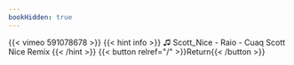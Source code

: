 ```yaml
---
bookHidden: true
---
```


{{< vimeo 591078678 >}}
{{< hint info >}}
♫ Scott_Nice - Raio - Cuaq Scott Nice Remix
{{< /hint >}}
{{< button relref="/" >}}Return{{< /button >}}
